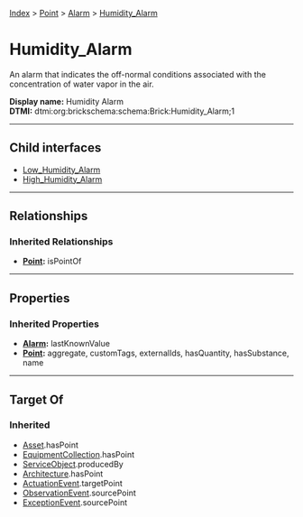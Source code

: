 [Index](../../../index.md) > [Point](../../Point.md) > [Alarm](../Alarm.md) > [Humidity_Alarm](#)
# Humidity_Alarm

An alarm that indicates the off-normal conditions associated with the concentration of water vapor in the air.


**Display name:** Humidity Alarm<br />
**DTMI:** dtmi:org:brickschema:schema:Brick:Humidity_Alarm;1

---

## Child interfaces
* [Low_Humidity_Alarm](Low_Humidity_Alarm.md)
* [High_Humidity_Alarm](High_Humidity_Alarm.md)

---

## Relationships

### Inherited Relationships
* **[Point](../../Point.md):** isPointOf

---

## Properties

### Inherited Properties
* **[Alarm](../Alarm.md):** lastKnownValue
* **[Point](../../Point.md):** aggregate, customTags, externalIds, hasQuantity, hasSubstance, name

---

## Target Of
### Inherited
* [Asset](../../../Asset/Asset.md).hasPoint
* [EquipmentCollection](../../../Collection/EquipmentCollection.md).hasPoint
* [ServiceObject](../../../Information/ServiceObject/ServiceObject.md).producedBy
* [Architecture](../../../Space/Architecture/Architecture.md).hasPoint
* [ActuationEvent](../../../Event/PointEvent/ActuationEvent.md).targetPoint
* [ObservationEvent](../../../Event/PointEvent/ObservationEvent.md).sourcePoint
* [ExceptionEvent](../../../Event/PointEvent/ExceptionEvent.md).sourcePoint
